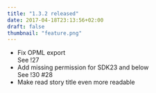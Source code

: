 ```yaml
---
title: "1.3.2 released"
date: 2017-04-18T23:13:56+02:00
draft: false
thumbnail: "feature.png"
---
```


*   Fix OPML export  
    See !27
*   Add missing permission for SDK23 and below  
    See !30 #28
*   Make read story title even more readable


